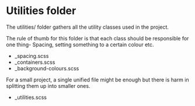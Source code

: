 # Utilities folder

The utilities/ folder gathers all the utility classes used in the project.

The rule of thumb for this folder is that each class should be responsible for one thing- Spacing, setting something to a certain colour etc.

- _spacing.scss
- _containers.scss
- _background-colours.scss

For a small project, a single unified file might be enough but there is harm in splitting them up into smaller ones.

- _utilities.scss
<!-- Spacing, Containers, setting background colours -->
